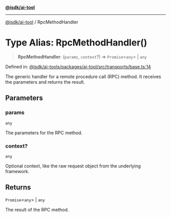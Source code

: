 [**@isdk/ai-tool**](../README.md)

***

[@isdk/ai-tool](../globals.md) / RpcMethodHandler

# Type Alias: RpcMethodHandler()

> **RpcMethodHandler**: (`params`, `context`?) => `Promise`\<`any`\> \| `any`

Defined in: [@isdk/ai-tools/packages/ai-tool/src/transports/base.ts:14](https://github.com/isdk/ai-tool.js/blob/209a87173b5eabb2f81db6ea9a6784f34c24e271/src/transports/base.ts#L14)

The generic handler for a remote procedure call (RPC) method.
It receives the parameters and returns the result.

## Parameters

### params

`any`

The parameters for the RPC method.

### context?

`any`

Optional context, like the raw request object from the underlying framework.

## Returns

`Promise`\<`any`\> \| `any`

The result of the RPC method.
